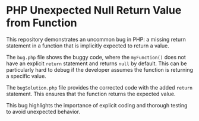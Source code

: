 # PHP Unexpected Null Return Value from Function

This repository demonstrates an uncommon bug in PHP: a missing return statement in a function that is implicitly expected to return a value.

The `bug.php` file shows the buggy code, where the `myFunction()` does not have an explicit `return` statement and returns `null` by default.  This can be particularly hard to debug if the developer assumes the function is returning a specific value. 

The `bugSolution.php` file provides the corrected code with the added `return` statement. This ensures that the function returns the expected value.

This bug highlights the importance of explicit coding and thorough testing to avoid unexpected behavior.